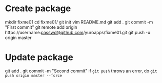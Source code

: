 # Create package

mkdir fixme01
cd fixme01/
git init
vim README.md
git add .
git commit -m "First commit"
git remote add origin  https://username:passwd@github.com/yuroapps/fixme01.git
git push -u origin master

# Update package
git add .
git commit -m "Second commit"
if `git push` throws an error, do `git push origin master --force`

